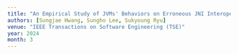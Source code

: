 ```yaml
---
title: "An Empirical Study of JVMs' Behaviors on Erroneous JNI Interoperations"
authors: [Sungjae Hwang, Sungho Lee, Sukyoung Ryu]
venue: "IEEE Transactions on Software Engineering (TSE)"
year: 2024
month: 3
---
```

